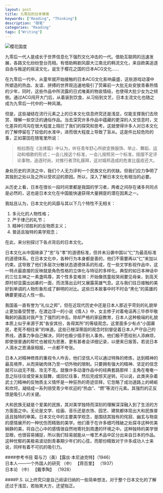 ```yaml
---
layout: post
title: 九零后的日本情愫
keywords: ["Reading", "Thinking"]
description: "随笔"
categories: "Reading"
tags: ["Writing"]
---
```


![樱花国度](http://upload-images.jianshu.io/upload_images/2160769-8275c6ea638b8e52.jpg)

九零后一代人是成长于世界信息化下强烈文化冲击的一代。借助互联网的迅速发展，各路文化纷纷登台亮相。有借助韩剧风靡大江南北的韩流文化，来自欧美追逐自由与叛逆的摇滚文化，诞生于樱花之国的日本ACG文化……

在九零后一代中，从童年就开始接触的日本ACG文化影响最盛，这些游戏动漫中所塑造的热血、友谊、拼搏的世界观迅速地吸引了荧幕前一大批无处安放青春热情的少年，同时，这些作品中所流露的日式唯美的物哀情结，也使得大批少女为之倾倒。通过ACG闯开大门后，从着装到饮食，从习俗到文艺，日本主流文化也随之成为九零后一代中的一种风潮。

但是，这些凝结在流行元素之上的日本文化信息终究还是浅显，仅能支撑我们去欣赏、理解一些空泛的通俗作品。当去深究许多作品中蕴藏的更深的人文信息时，文化差异的鸿沟在很大程度上阻拦了我们的探究和思考。这就使得许多人对日本文化的了解停留在了较低的水准中，进而很大程度上导致了盲从。这是件比较危险的事，正如蒙田在随笔里所说：
> 柏拉图在《法律篇》中认为，听任青年舒心所欲变换服饰、举止、舞蹈、运动和唱歌的形式；一会儿按这个标准，一会儿按照另一个标准，摇摆不定评论事物，追逐时尚，对推行者顶礼膜拜，这对城邦造成的危害比瘟疫还大。

身处历史的洪流之中，我们个人无力评判一个民族文化的优缺。但我们应力争明了其独到之处以及之所以受欢迎的原因。所以，深入了解日本文化有相当的必要。

从历史上看，日本在很长一段时间里都是我国的学习者，两者之间存在诸多共同点是必然的，这也是日本文化在中国能快速获得大量拥趸的潜在因素之一。

我姑且认为，日本文化的风靡与其以下几个特性不无相关：
1. 多元化的人物性格；
2. 严于律己的礼节；
3. 精神引领胜利的反物质主义；
4. 普适且独特的美学观念；

在此，来分别探讨下各点背后的日本文化。

日本文化从中国继承了“忠”与“孝”的道德标准，但并未沿袭中国以“仁”为最高标准的道德体系。在日本文化中，各种行为本身都是善的，他们不需要再以“仁”来加以约束。这导致了他们多层次分散状态道德体系的形成，在一些文学影视作品中，这一特点最直接的反映就是角色性格的立体化与特征的多样化。典型的如日本神话中的三位主神之一素盏鸣尊，其个性多变难测：开始像孩童般哭闹要见母亲，到高天原时却显露出凶暴的一面，而流落出云时又展露英雄气息。这与我们往日接触的美好到单调的人物形象形成了鲜明的对比。这些日本故事中时不时会“黑化”的英雄的确要更接近人性一些。

我国虽一直有誉为“礼仪之邦”，但在近现代历史中还是日本人那近乎苛刻的礼貌举止更加备受赞誉。在渡边淳一的小说《情人》中，女主修子对着电话再三毕恭毕敬鞠躬的画面对我产生了强烈的冲击。除却严格的家庭教育，日本人这种极端的礼貌本质上似乎来源于其“各安其份，各得其所”的等级观念。这里面多少有点“小国寡民，老死不相往来”的味道。这些已根深蒂固的观念时刻督促着日本人严守自己的界线，遇事力争自己解决，同时也极少插手别人事务。他们极不愿给别人添麻烦，即使很普通的帮忙也被视为恩惠，更有甚者会详细记录，以便来日报答。若说日本人滴水之恩涌泉相报，一点都不夸张。

日本人对精神修炼的重视令人咋舌，他们坚信人可以通过特殊的修炼，达到精神的最高境界，从而突破肉体乃至一切外物的限制。只要拥有强大的精神、坚定的信念就可以战无不胜、攻无不克。就像许多动漫作品中的经典套路那样：主角在奄奄一息之际往往或受亲友鼓舞，或回忆往事，然后完成惊天逆转。可以说，此类夹杂着武士刀精神的反物质主义情怀是一种狂热的奇迹崇拜，它忽略了成功道路上的崎岖和坎坷，凝结成一系列倍受青少年欢迎的“热血”、“燃”等流行元素。其强烈的正反馈是吸引人的关键。

大和民族无疑是个爱美的民族，其对美学独特而深刻的理解深深融入到了生活的方方面面之中。无论是文学、绘画、音乐还是衣饰、园艺、建筑都体现出大和民族普适且独特的审美。日本文化中的主要美学观念，是围绕其独有的侘寂、幽玄与物哀的感情展开的一种忧伤而精致的美学。他们善于在许多细巧残破之处探寻这种优美娴静的美，将自己心中的感情很自然地寄托到周遭的环境之中。这种独特的美学很显眼，也很容易捕捉，所以我们轻易就能从一堆艺术品中区分出来自日本的作品。这种忧郁的美极易波动到青春期少年们的心弦，而那份精致对于许多成功人士来说，同样有着不可抗的吸引力。

####参考书目
菊与刀（美）【露丝·本尼迪克特】（1946）  
日本人——一个外国人的研究 （中） 【蒋百里】 （1937）  
日本论 （中） 【戴季陶】 （1928）

####P.S.
以上终究只是自己阅读归纳的一些简单想法，对于整个日本文化的了解还过于浅显，若贻笑大方，还望指正。